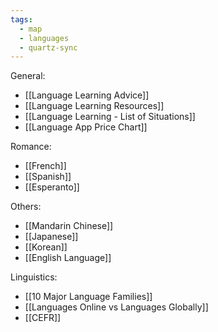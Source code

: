 ```yaml
---
tags:
  - map
  - languages
  - quartz-sync
---
```

General:
- [[Language Learning Advice]]
- [[Language Learning Resources]]
- [[Language Learning - List of Situations]]
- [[Language App Price Chart]]

Romance: 
- [[French]]
- [[Spanish]]
- [[Esperanto]]

Others:
- [[Mandarin Chinese]]
- [[Japanese]]
- [[Korean]]
- [[English Language]]

Linguistics:
- [[10 Major Language Families]]
- [[Languages Online vs Languages Globally]]
- [[CEFR]]
